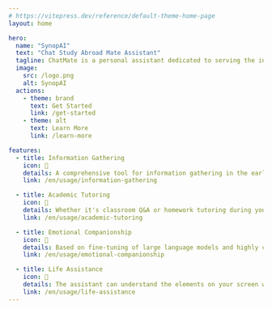 ```yaml
---
# https://vitepress.dev/reference/default-theme-home-page
layout: home

hero:
  name: "SynopAI"
  text: "Chat Study Abroad Mate Assistant"
  tagline: ChatMate is a personal assistant dedicated to serving the international student community.
  image:
    src: /logo.png
    alt: SynopAI
  actions:
    - theme: brand
      text: Get Started
      link: /get-started
    - theme: alt
      text: Learn More
      link: /learn-more

features:
  - title: Information Gathering
    icon: 🧩
    details: A comprehensive tool for information gathering in the early stages of studying abroad. We (possibly) have all the information you can think of, and we provide you with exclusive school selection advice.
    link: /en/usage/information-gathering

  - title: Academic Tutoring
    icon: 🎯
    details: Whether it's classroom Q&A or homework tutoring during your study abroad, professional document writing, and content summarization, you can leave it all to the assistant to help you solve.
    link: /en/usage/academic-tutoring

  - title: Emotional Companionship
    icon: 💞
    details: Based on fine-tuning of large language models and highly customized voice models, you can easily turn him/her/it into your virtual digital assistant. It can greatly alleviate your loneliness when you are in a foreign country.
    link: /en/usage/emotional-companionship

  - title: Life Assistance
    icon: 🐠
    details: The assistant can understand the elements on your screen when you need it, helping you identify (almost) everything in photos sent by friends. Additionally (based on your class schedule), it can customize travel plans, plan routes, and more for you.
    link: /en/usage/life-assistance
---
```


<!-- markdownlint-disable MD033 MD041-->

<style>
:root {
  --vp-home-hero-name-color: transparent;
  --vp-home-hero-name-background: -webkit-linear-gradient(120deg, #bd34fe 30%, #41d1ff);

  --vp-home-hero-image-background-image: linear-gradient(-45deg, #bd34fe 50%, #47caff 50%);
  --vp-home-hero-image-filter: blur(44px);
}

@media (min-width: 640px) {
  :root {
    --vp-home-hero-image-filter: blur(56px);
  }
}

@media (min-width: 960px) {
  :root {
    --vp-home-hero-image-filter: blur(68px);
  }
}
</style>